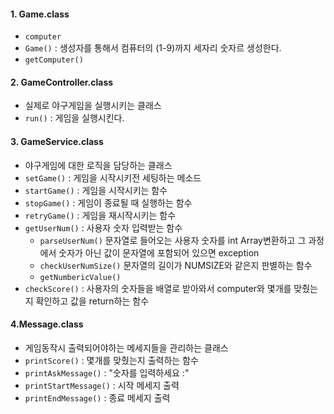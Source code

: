 
#### 1. Game.class
- `computer`
- `Game()` : 생성자를 통해서 컴퓨터의 (1-9)까지 세자리 숫자르 생성한다.
- `getComputer()`

#### 2. GameController.class
- 실제로 야구게임을 실행시키는 클래스
- `run()` : 게임을 실행시킨다.

#### 3. GameService.class
- 야구게임에 대한 로직을 담당하는 클래스
- `setGame()` : 게임을 시작시키전 세팅하는 메소드
- `startGame()` : 게임을 시작시키는 함수
- `stopGame()` : 게임이 종료될 때 실행하는 함수
- `retryGame()` : 게임을 재시작시키는 함수
- `getUserNum()` :  사용자 숫자 입력받는 함수
  - `parseUserNum()` 문자열로 들어오는 사용자 숫자를 int Array변환하고 그 과정에서 숫자가 아닌 값이 문자열에 포함되어 있으면 exception
  - `checkUserNumSize()` 문자열의 길이가 NUMSIZE와 같은지 판별하는 함수
  - `getNumbericValue()`
- `checkScore()` : 사용자의 숫자들을 배열로 받아와서 computer와 몇개를 맞췄는지 확인하고 값을 return하는 함수
#### 4.Message.class
- 게임동작시 출력되어야하는 메세지들을 관리하는 클래스
- `printScore()` : 몇개를 맞췄는지 출력하는 함수
- `printAskMessage()` : "숫자를 입력하세요 :" 
- `printStartMessage()` : 시작 메세지 출력
- `printEndMessage()` : 종료 메세지 출력

